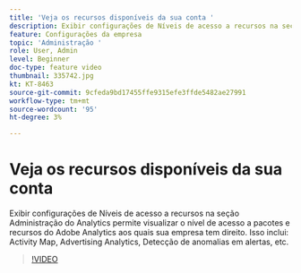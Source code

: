 ```yaml
---
title: 'Veja os recursos disponíveis da sua conta '
description: Exibir configurações de Níveis de acesso a recursos na seção Administração do Analytics permite visualizar o nível de acesso a pacotes e recursos do Adobe Analytics aos quais sua empresa tem direito. Isso inclui Activity Map, Advertising Analytics, Detecção de anomalias em alertas, etc.
feature: Configurações da empresa
topic: 'Administração '
role: User, Admin
level: Beginner
doc-type: feature video
thumbnail: 335742.jpg
kt: KT-8463
source-git-commit: 9cfeda9bd17455ffe9315efe3ffde5482ae27991
workflow-type: tm+mt
source-wordcount: '95'
ht-degree: 3%

---
```



# Veja os recursos disponíveis da sua conta

Exibir configurações de Níveis de acesso a recursos na seção Administração do Analytics permite visualizar o nível de acesso a pacotes e recursos do Adobe Analytics aos quais sua empresa tem direito. Isso inclui: Activity Map, Advertising Analytics, Detecção de anomalias em alertas, etc.


>[!VIDEO](https://video.tv.adobe.com/v/335742/?quality=12&learn=on)